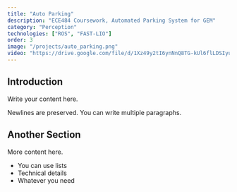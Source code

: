 ```yaml
---
title: "Auto Parking"
description: "ECE484 Coursework, Automated Parking System for GEM"
category: "Perception"
technologies: ["ROS", "FAST-LIO"]
order: 3
image: "/projects/auto_parking.png"
video: "https://drive.google.com/file/d/1Xz49y2tI6ynNnQ8TG-kUl6flLDSIyuWI/view?usp=sharing"
---
```


## Introduction

Write your content here.

Newlines are preserved.
You can write multiple paragraphs.

## Another Section

More content here.

- You can use lists
- Technical details
- Whatever you need
